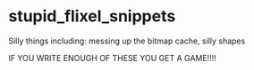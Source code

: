 stupid_flixel_snippets
======================

Silly things including: messing up the bitmap cache, silly shapes

IF YOU WRITE ENOUGH OF THESE YOU GET A GAME!!!!

